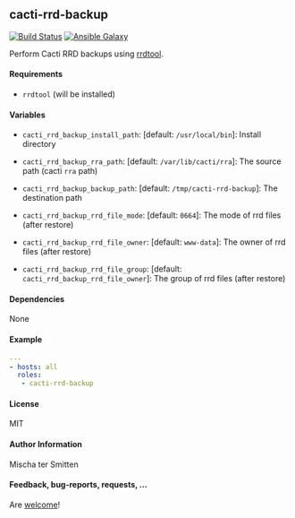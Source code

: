 ## cacti-rrd-backup

[![Build Status](https://travis-ci.org/Oefenweb/ansible-cacti-rrd-backup.svg?branch=master)](https://travis-ci.org/Oefenweb/ansible-cacti-rrd-backup) [![Ansible Galaxy](http://img.shields.io/badge/ansible--galaxy-cacti--rrd--backup-blue.svg)](https://galaxy.ansible.com/Oefenweb/ansible-cacti-rrd-backup)

Perform Cacti RRD backups using [rrdtool](http://oss.oetiker.ch/rrdtool/).

#### Requirements

* `rrdtool` (will be installed)

#### Variables

* `cacti_rrd_backup_install_path`: [default: `/usr/local/bin`]: Install directory

* `cacti_rrd_backup_rra_path`: [default: `/var/lib/cacti/rra`]: The source path (cacti `rra` path)
* `cacti_rrd_backup_backup_path`: [default: `/tmp/cacti-rrd-backup`]: The destination path

* `cacti_rrd_backup_rrd_file_mode`: [default: `0664`]: The mode of rrd files (after restore)
* `cacti_rrd_backup_rrd_file_owner`: [default: `www-data`]: The owner of rrd files (after restore)
* `cacti_rrd_backup_rrd_file_group`: [default: `cacti_rrd_backup_rrd_file_owner`]: The group of rrd files (after restore)

#### Dependencies

None

#### Example

```yaml
---
- hosts: all
  roles:
   - cacti-rrd-backup
```

#### License

MIT

#### Author Information

Mischa ter Smitten

#### Feedback, bug-reports, requests, ...

Are [welcome](https://github.com/Oefenweb/ansible-cacti-rrd-backup/issues)!
